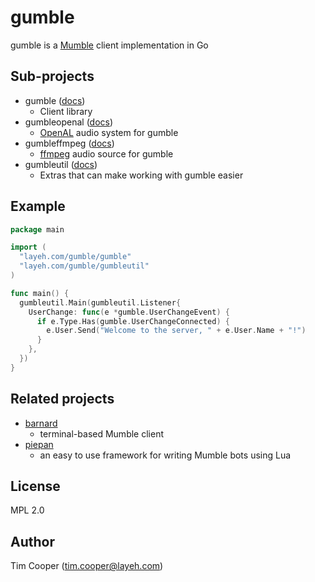 # gumble

gumble is a [Mumble](https://mumble.info/) client implementation in Go

## Sub-projects

- gumble ([docs](https://pkg.go.dev/layeh.com/gumble/gumble))
    - Client library
- gumbleopenal ([docs](https://pkg.go.dev/layeh.com/gumble/gumbleopenal))
    - [OpenAL](http://kcat.strangesoft.net/openal.html) audio system for gumble
- gumbleffmpeg ([docs](https://pkg.go.dev/layeh.com/gumble/gumbleffmpeg))
    - [ffmpeg](https://www.ffmpeg.org/) audio source for gumble
- gumbleutil ([docs](https://pkg.go.dev/layeh.com/gumble/gumbleutil))
    - Extras that can make working with gumble easier

## Example

```go
package main

import (
  "layeh.com/gumble/gumble"
  "layeh.com/gumble/gumbleutil"
)

func main() {
  gumbleutil.Main(gumbleutil.Listener{
    UserChange: func(e *gumble.UserChangeEvent) {
      if e.Type.Has(gumble.UserChangeConnected) {
        e.User.Send("Welcome to the server, " + e.User.Name + "!")
      }
    },
  })
}
```

## Related projects

- [barnard](https://layeh.com/barnard)
    - terminal-based Mumble client
- [piepan](https://layeh.com/piepan)
    - an easy to use framework for writing Mumble bots using Lua

## License

MPL 2.0

## Author

Tim Cooper (<tim.cooper@layeh.com>)
